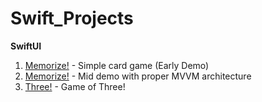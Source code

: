 # Swift_Projects

**SwiftUI**

1. [Memorize!](https://github.com/JinhoLee93/Swift_Projects/tree/main/Memorize!) - Simple card game (Early Demo)
2. [Memorize!](https://github.com/JinhoLee93/Swift_Projects/tree/main/Memorize!(Mid)) - Mid demo with proper MVVM architecture
3. [Three!](https://github.com/JinhoLee93/Swift_Projects/tree/main/Three!) - Game of Three!
